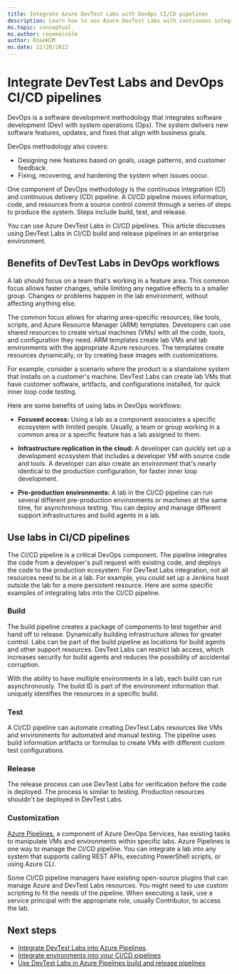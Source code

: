 ```yaml
---
title: Integrate Azure DevTest Labs with DevOps CI/CD pipelines
description: Learn how to use Azure DevTest Labs with continuous integration (CI) and continuous delivery (CD) pipelines in an enterprise environment.
ms.topic: conceptual
ms.author: rosemalcolm
author: RoseHJM
ms.date: 12/28/2022
---
```


# Integrate DevTest Labs and DevOps CI/CD pipelines

DevOps is a software development methodology that integrates software development (Dev) with system operations (Ops). The system delivers new software features, updates, and fixes that align with business goals.

DevOps methodology also covers:

- Designing new features based on goals, usage patterns, and customer feedback.
- Fixing, recovering, and hardening the system when issues occur.

One component of DevOps methodology is the continuous integration (CI) and continuous delivery (CD) pipeline. A CI/CD pipeline moves information, code, and resources from a source control commit through a series of steps to produce the system. Steps include build, test, and release.

You can use Azure DevTest Labs in CI/CD pipelines. This article discusses using DevTest Labs in CI/CD build and release pipelines in an enterprise environment.

## Benefits of DevTest Labs in DevOps workflows

A lab should focus on a team that's working in a feature area. This common focus allows faster changes, while limiting any negative effects to a smaller group. Changes or problems happen in the lab environment, without affecting anything else.

The common focus allows for sharing area-specific resources, like tools, scripts, and Azure Resource Manager (ARM) templates. Developers can use shared resources to create virtual machines (VMs) with all the code, tools, and configuration they need. ARM templates create lab VMs and lab environments with the appropriate Azure resources. The templates create resources dynamically, or by creating base images with customizations.

For example, consider a scenario where the product is a standalone system that installs on a customer's machine. DevTest Labs can create lab VMs that have customer software, artifacts, and configurations installed, for quick inner loop code testing.

Here are some benefits of using labs in DevOps workflows:

- **Focused access:** Using a lab as a component associates a specific ecosystem with limited people. Usually, a team or group working in a common area or a specific feature has a lab assigned to them.

- **Infrastructure replication in the cloud:** A developer can quickly set up a development ecosystem that includes a developer VM with source code and tools. A developer can also create an environment that's nearly identical to the production configuration, for faster inner loop development.

- **Pre-production environments:** A lab in the CI/CD pipeline can run several different pre-production environments or machines at the same time, for asynchronous testing. You can deploy and manage different support infrastructures and build agents in a lab.

## Use labs in CI/CD pipelines

The CI/CD pipeline is a critical DevOps component. The pipeline integrates the code from a developer's pull request with existing code, and deploys the code to the production ecosystem. For DevTest Labs integration, not all resources need to be in a lab. For example, you could set up a Jenkins host outside the lab for a more persistent resource. Here are some specific examples of integrating labs into the CI/CD pipeline.

### Build

The build pipeline creates a package of components to test together and hand off to release. Dynamically building infrastructure allows for greater control. Labs can be part of the build pipeline as locations for build agents and other support resources. DevTest Labs can restrict lab access, which increases security for build agents and reduces the possibility of accidental corruption.

With the ability to have multiple environments in a lab, each build can run asynchronously. The build ID is part of the environment information that uniquely identifies the resources in a specific build.

### Test

A CI/CD pipeline can automate creating DevTest Labs resources like VMs and environments for automated and manual testing. The pipeline uses build information artifacts or formulas to create VMs with different custom test configurations.

### Release

The release process can use DevTest Labs for verification before the code is deployed. The process is similar to testing. Production resources shouldn't be deployed in DevTest Labs.

### Customization

[Azure Pipelines](/azure/devops/pipelines/get-started/what-is-azure-pipelines), a component of Azure DevOps Services, has existing tasks to manipulate VMs and environments within specific labs. Azure Pipelines is one way to manage the CI/CD pipeline. You can integrate a lab into any system that supports calling REST APIs, executing PowerShell scripts, or using Azure CLI.

Some CI/CD pipeline managers have existing open-source plugins that can manage Azure and DevTest Labs resources. You might need to use custom scripting to fit the needs of the pipeline. When executing a task, use a service principal with the appropriate role, usually Contributor, to access the lab.

## Next steps

- [Integrate DevTest Labs into Azure Pipelines](devtest-lab-integrate-ci-cd.md).
- [Integrate environments into your CI/CD pipelines](integrate-environments-devops-pipeline.md)
- [Use DevTest Labs in Azure Pipelines build and release pipelines](use-devtest-labs-build-release-pipelines.md)
 
